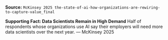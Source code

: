 **Source:** `McKinsey 2025 the-state-of-ai-how-organizations-are-rewiring-to-capture-value_final`

**Supporting Fact: Data Scientists Remain in High Demand**
Half of respondents whose organizations use AI say their employers will need more data scientists over the next year. — McKinsey 2025
